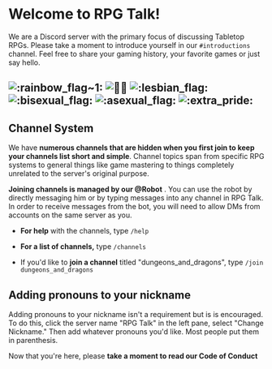 # Welcome to RPG Talk!

We are a Discord server with the primary focus of discussing Tabletop RPGs. Please take a moment to introduce yourself in our `#introductions` channel. Feel free to share your gaming history, your favorite games or just say hello.

##  ![:rainbow_flag~1:](https://cdn.discordapp.com/emojis/681882396282454176.png?v=1) ![:transgender_flag:](https://cdn.discordapp.com/emojis/681882380533104659.png?v=1) ![:lesbian_flag:](https://cdn.discordapp.com/emojis/707407401199861827.png?v=1) ![:bisexual_flag:](https://cdn.discordapp.com/emojis/681882327730618578.png?v=1) ![:asexual_flag:](https://cdn.discordapp.com/emojis/681882278887948305.png?v=1) ![:extra_pride:](https://cdn.discordapp.com/emojis/458996094517641226.png?v=1) 

## Channel System

We have **numerous channels that are hidden when you first join to keep your channels list short and simple**. Channel topics span from specific RPG systems to general things like game mastering to things completely unrelated to the server's original purpose.  

**Joining channels is managed by our @Robot** . You can use the robot by directly messaging him or by typing messages into any channel in RPG Talk. In order to receive messages from the bot, you will need to allow DMs from accounts on the same server as you. 

* **For help** with the channels, type `/help` 
* **For a list of channels,** type `/channels` 

* If you'd like to **join a channel** titled "dungeons_and_dragons", type `/join dungeons_and_dragons`

## Adding pronouns to your nickname

Adding pronouns to your nickname isn't a requirement but is is encouraged. To do this, click the server name "RPG Talk" in the left pane, select "Change Nickname." Then add whatever pronouns you'd like. Most people put them in parenthesis.

Now that you're here, please **take a moment to read our Code of Conduct**